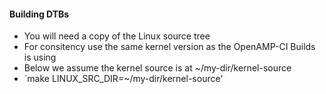 
#### Building DTBs
  - You will need a copy of the Linux source tree
  - For consitency use the same kernel version as the OpenAMP-CI Builds is using
  - Below we assume the kernel source is at ~/my-dir/kernel-source
  - `make LINUX_SRC_DIR=~/my-dir/kernel-source'
